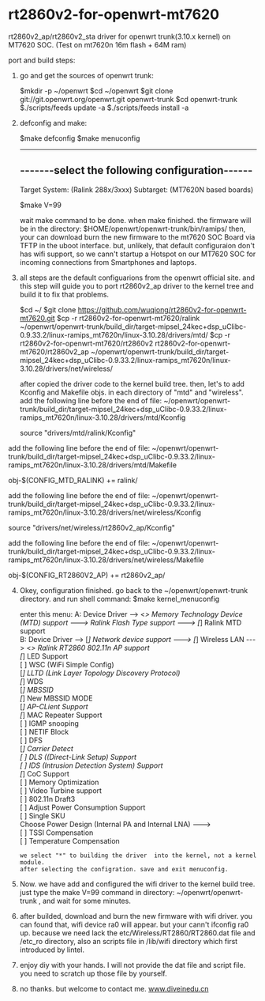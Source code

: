 rt2860v2-for-openwrt-mt7620
===========================

rt2860v2_ap/rt2860v2_sta driver for openwrt trunk(3.10.x kernel) on MT7620 SOC. (Test on mt7620n 16m flash + 64M ram)



port and build steps:

1. go and get the sources of openwrt trunk:

   $mkdir -p ~/openwrt
   $cd ~/openwrt
   $git clone git://git.openwrt.org/openwrt.git  openwrt-trunk
   $cd openwrt-trunk
   $./scripts/feeds update -a
   $./scripts/feeds install -a

2. defconfig and make:

   $make defconfig
   $make menuconfig
   
   -----------------------------------------------
   -------select the following configuration------
   -----------------------------------------------
   Target System: (Ralink 288x/3xxx)
   Subtarget: (MT7620N based boards)
   
   $make V=99
   
   wait make command to be done.
   when make finished. the firmware will be in the directory: $HOME/openwrt/openwrt-trunk/bin/ramips/
   then, your can download burn the new firmware to the mt7620 SOC Board via TFTP in the uboot interface.
   but, unlikely, that default configuraion don't has wifi support, so we cann't startup a Hotspot on our
   MT7620 SOC for incoming connections from Smartphones and laptops.
   
3. all steps are the default configuarions from the openwrt official site.
   and this step will guide you to port rt2860v2_ap driver to the kernel tree and build it to fix that problems.
   
   $cd ~/
   $git clone https://github.com/wuqiong/rt2860v2-for-openwrt-mt7620.git
   $cp -r rt2860v2-for-openwrt-mt7620/ralink ~/openwrt/openwrt-trunk/build_dir/target-mipsel_24kec+dsp_uClibc-0.9.33.2/linux-ramips_mt7620n/linux-3.10.28/drivers/mtd/
   $cp -r rt2860v2-for-openwrt-mt7620/rt2860v2  rt2860v2-for-openwrt-mt7620/rt2860v2_ap  ~/openwrt/openwrt-trunk/build_dir/target-mipsel_24kec+dsp_uClibc-0.9.33.2/linux-ramips_mt7620n/linux-3.10.28/drivers/net/wireless/
   
   after copied the driver code to the kernel build tree. then, let's to add Kconfig and Makefile objs. in each directory of "mtd" and "wireless".
   add the following line before the end of file: ~/openwrt/openwrt-trunk/build_dir/target-mipsel_24kec+dsp_uClibc-0.9.33.2/linux-ramips_mt7620n/linux-3.10.28/drivers/mtd/Kconfig
    
    source "drivers/mtd/ralink/Kconfig"

  add the following line before the end of file: ~/openwrt/openwrt-trunk/build_dir/target-mipsel_24kec+dsp_uClibc-0.9.33.2/linux-ramips_mt7620n/linux-3.10.28/drivers/mtd/Makefile
  
  obj-$(CONFIG_MTD_RALINK)    += ralink/
  
  add the following line before the end of file: ~/openwrt/openwrt-trunk/build_dir/target-mipsel_24kec+dsp_uClibc-0.9.33.2/linux-ramips_mt7620n/linux-3.10.28/drivers/net/wireless/Kconfig
  
  source "drivers/net/wireless/rt2860v2_ap/Kconfig"
  
  
  add the following line before the end of file: ~/openwrt/openwrt-trunk/build_dir/target-mipsel_24kec+dsp_uClibc-0.9.33.2/linux-ramips_mt7620n/linux-3.10.28/drivers/net/wireless/Makefile
  
  obj-$(CONFIG_RT2860V2_AP)   += rt2860v2_ap/
  
  
  
  
4. Okey, configuration finished. go back to the ~/openwrt/openwrt-trunk directory. and run shell command:
    $make kernel_menuconfig

    enter this menu:
    A:  Device Driver -->  <*> Memory Technology Device (MTD) support  ---> Ralink Flash Type support  --->  [*] Ralink MTD support  
    B:  Device Driver -->  [*] Network device support  --->  [*]   Wireless LAN  --->
        <*>   Ralink RT2860 802.11n AP support                                                               
            [*]     LED Support                                                                                  
            [ ]     WSC (WiFi Simple Config)                                                                     
            [*]     LLTD (Link Layer Topology Discovery Protocol)                                                
            [*]     WDS                                                                                          
            [*]     MBSSID                                                                                       
            [*]       New MBSSID MODE                                                                            
            [*]     AP-CLient Support                                                                            
            [*]       MAC Repeater Support                                                                       
            [ ]     IGMP snooping                                                                                
            [ ]     NETIF Block                                                   
            [ ]     DFS                                                          
            [*]     Carrier Detect                                                
            [ ]     DLS ((Direct-Link Setup) Support                            
            [ ]     IDS (Intrusion Detection System) Support                                                     
            [*]     CoC Support                                                                                  
            [ ]     Memory Optimization                                                                          
            [ ]     Video Turbine support                                                                        
            [ ]     802.11n Draft3                                                                               
            [ ]     Adjust Power Consumption Support                                                             
            [ ]     Single SKU                                                                                   
                  Choose Power Design (Internal PA and Internal LNA)  --->  
            [ ]   TSSI Compensation                                            
            [ ]   Temperature Compensation
  
  
  
       we select "*" to building the driver  into the kernel, not a kernel module.
       after selecting the configration. save and exit menuconfig.
  
5.  Now. we have add and configured the wifi driver to the kernel build tree.  just type the make V=99 command in directory: ~/openwrt/openwrt-trunk , and wait for some minutes.
6.  after builded, download and burn the new firmware with wifi driver. you can found that, wifi device ra0 will appear. but your cann't ifconfig ra0 up. because we need lack the etc/Wireless/RT2860/RT2860.dat file and /etc_ro directory, also an scripts file in /lib/wifi directory which first introduced by lintel.
7.  enjoy diy with your hands. I will not provide the dat file and script file. you need to scratch up those file by yourself.
8.  no thanks. but welcome to contact me.  www.diveinedu.cn
              
